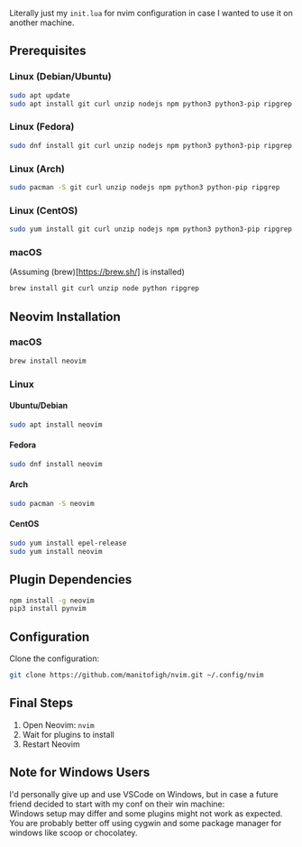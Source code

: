 Literally just my `init.lua` for nvim configuration in case I wanted to use it on another machine.
## Prerequisites

### Linux (Debian/Ubuntu)
```bash
sudo apt update
sudo apt install git curl unzip nodejs npm python3 python3-pip ripgrep
```

### Linux (Fedora)
```bash
sudo dnf install git curl unzip nodejs npm python3 python3-pip ripgrep
```

### Linux (Arch)
```bash
sudo pacman -S git curl unzip nodejs npm python3 python-pip ripgrep
```

### Linux (CentOS)
```bash
sudo yum install git curl unzip nodejs npm python3 python3-pip ripgrep
```

### macOS
(Assuming (brew)[https://brew.sh/] is installed)
```bash
brew install git curl unzip node python ripgrep
```

## Neovim Installation

### macOS 
```bash
brew install neovim
```

### Linux
#### Ubuntu/Debian
```bash
sudo apt install neovim
```
#### Fedora
```bash
sudo dnf install neovim
```
#### Arch
```bash
sudo pacman -S neovim
```
#### CentOS
```bash
sudo yum install epel-release
sudo yum install neovim
```

## Plugin Dependencies
```bash
npm install -g neovim
pip3 install pynvim
```

## Configuration
Clone the configuration:
```bash
git clone https://github.com/manitofigh/nvim.git ~/.config/nvim
```

## Final Steps

1. Open Neovim: `nvim`
2. Wait for plugins to install
3. Restart Neovim

## Note for Windows Users

I'd personally give up and use VSCode on Windows, but in case a future friend decided to start with my conf on their win machine:
</br>
Windows setup may differ and some plugins might not work as expected. You are probably better off using cygwin and some package manager for windows like scoop or chocolatey.
